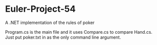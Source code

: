 Euler-Project-54
================

A .NET implementation of the rules of poker

Program.cs is the main file and it uses Compare.cs to compare Hand.cs. Just put poker.txt in as the only command line argument.
